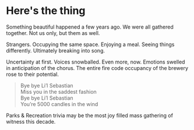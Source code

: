 <!--data 2020-09-24 -->

# Here's the thing

Something beautiful happened a few years ago.
We were all gathered together.
Not us only, but them as well.

Strangers.
Occupying the same space.
Enjoying a meal.
Seeing things differently.
Ultimately breaking into song.

Uncertainty at first.
Voices snowballed.
Even more, now.
Emotions swelled in anticipation of the chorus.
The entire fire code occupancy of the brewery rose to their potential.

> Bye bye Li’l Sebastian\
> Miss you in the saddest fashion\
> Bye bye Li’l Sebastian\
> You’re 5000 candles in the wind

Parks & Recreation trivia may be the most joy filled mass gathering of witness this decade.
